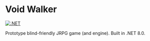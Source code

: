 # Void Walker

[![.NET](https://github.com/deengames-prototypes/VoidWalker/actions/workflows/dotnet.yml/badge.svg?branch=main)](https://github.com/deengames-prototypes/VoidWalker/actions/workflows/dotnet.yml)

Prototype blind-friendly JRPG game (and engine). Built in .NET 8.0.
